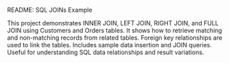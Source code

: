 README: SQL JOINs Example

This project demonstrates INNER JOIN, LEFT JOIN, RIGHT JOIN, and FULL JOIN using Customers and Orders tables.
It shows how to retrieve matching and non-matching records from related tables.
Foreign key relationships are used to link the tables.
Includes sample data insertion and JOIN queries.
Useful for understanding SQL data relationships and result variations.
